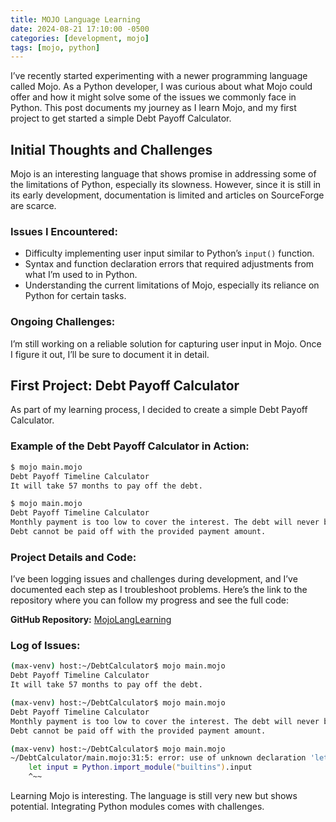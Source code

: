 ```yaml
---
title: MOJO Language Learning
date: 2024-08-21 17:10:00 -0500
categories: [development, mojo]
tags: [mojo, python]
---
```


I’ve recently started experimenting with a newer programming language called Mojo. As a Python developer, I was curious about what Mojo could offer and how it might solve some of the issues we commonly face in Python. This post documents my journey as I learn Mojo, and my first project to get started a simple Debt Payoff Calculator.

## Initial Thoughts and Challenges
Mojo is an interesting language that shows promise in addressing some of the limitations of Python, especially its slowness. However, since it is still in its early development, documentation is limited and articles on SourceForge are scarce.

### Issues I Encountered:
- Difficulty implementing user input similar to Python’s `input()` function.
- Syntax and function declaration errors that required adjustments from what I’m used to in Python.
- Understanding the current limitations of Mojo, especially its reliance on Python for certain tasks.

### Ongoing Challenges:
I’m still working on a reliable solution for capturing user input in Mojo. Once I figure it out, I’ll be sure to document it in detail.

## First Project: Debt Payoff Calculator

As part of my learning process, I decided to create a simple Debt Payoff Calculator. 

### Example of the Debt Payoff Calculator in Action:

```bash
$ mojo main.mojo 
Debt Payoff Timeline Calculator
It will take 57 months to pay off the debt.
```

```bash
$ mojo main.mojo 
Debt Payoff Timeline Calculator
Monthly payment is too low to cover the interest. The debt will never be paid off.
Debt cannot be paid off with the provided payment amount.
```

### Project Details and Code:
I’ve been logging issues and challenges during development, and I’ve documented each step as I troubleshoot problems. Here’s the link to the repository where you can follow my progress and see the full code:

**GitHub Repository:** [MojoLangLearning](https://github.com/CalebFIN/MojoLangLearning)

### Log of Issues:

```zsh
(max-venv) host:~/DebtCalculator$ mojo main.mojo
Debt Payoff Timeline Calculator
It will take 57 months to pay off the debt.

(max-venv) host:~/DebtCalculator$ mojo main.mojo
Debt Payoff Timeline Calculator
Monthly payment is too low to cover the interest. The debt will never be paid off.
Debt cannot be paid off with the provided payment amount.

(max-venv) host:~/DebtCalculator$ mojo main.mojo
~/DebtCalculator/main.mojo:31:5: error: use of unknown declaration 'let', 'fn' declarations require explicit variable declarations
    let input = Python.import_module("builtins").input
    ^~~
```
Learning Mojo is interesting. The language is still very new but shows potential. Integrating Python modules comes with challenges.
